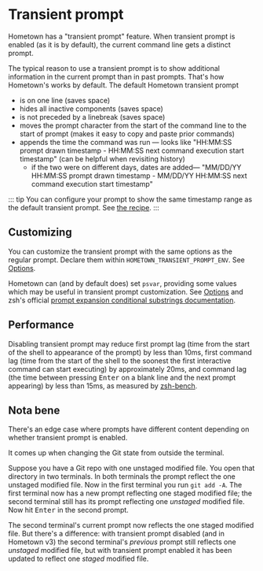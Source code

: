 # Transient prompt

Hometown has a "transient prompt" feature. When transient prompt is enabled (as it is by default), the current command line gets a distinct prompt.

<!--@include: ./parts/screencast.md  -->

The typical reason to use a transient prompt is to show additional information in the current prompt than in past prompts. That's how Hometown's works by default. The default Hometown transient prompt

- is on one line (saves space)
- hides all inactive components (saves space)
- is not preceded by a linebreak (saves space)
- moves the prompt character from the start of the command line to the start of prompt (makes it easy to copy and paste prior commands)
- appends the time the command was run — looks like "HH:MM:SS prompt drawn timestamp - HH:MM:SS next command execution start timestamp" (can be helpful when revisiting history)
  - if the two were on different days, dates are added— "MM/DD/YY HH:MM:SS prompt drawn timestamp - MM/DD/YY HH:MM:SS next command execution start timestamp"

::: tip
You can configure your prompt to show the same timestamp range as the default transient prompt. See [the recipe](/timestamp-range-in-prompt.md).
:::

## Customizing

You can customize the transient prompt with the same options as the regular prompt. Declare them within `HOMETOWN_TRANSIENT_PROMPT_ENV`. See [Options](/options.md).

Hometown can (and by default does) set `psvar`, providing some values which may be useful in transient prompt customization. See [Options](/options.md) and zsh's official [prompt expansion conditional substrings documentation](https://zsh.sourceforge.io/Doc/Release/Prompt-Expansion.html#Conditional-Substrings-in-Prompts).

## Performance

Disabling transient prompt may reduce first prompt lag (time from the start of the shell to appearance of the prompt) by less than 10ms, first command lag (time from the start of the shell to the soonest the first interactive command can start executing) by approximately 20ms, and command lag (the time between pressing <kbd>Enter</kbd> on a blank line and the next prompt appearing) by less than 15ms, as measured by [zsh-bench](https://github.com/romkatv/zsh-bench/).

## Nota bene

There's an edge case where prompts have different content depending on whether transient prompt is enabled.

It comes up when changing the Git state from outside the terminal.

Suppose you have a Git repo with one unstaged modified file. You open that directory in two terminals. In both terminals the prompt reflect the one unstaged modified file. Now in the first terminal you run `git add -A`. The first terminal now has a new prompt reflecting one staged modified file; the second terminal still has its prompt reflecting one _unstaged_ modified file. Now hit <kbd>Enter</kbd> in the second prompt.

The second terminal's current prompt now reflects the one staged modified file. But there's a difference: with transient prompt disabled (and in Hometown v3) the second terminal's _previous_ prompt still reflects one _unstaged_ modified file, but with transient prompt enabled it has been updated to reflect one _staged_ modified file.
